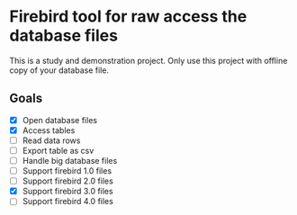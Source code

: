 # Firebird tool for raw access the database files

This is a study and demonstration project. Only use this project with offline copy of your database file.

## Goals

- [x] Open database files
- [x] Access tables
- [ ] Read data rows
- [ ] Export table as csv
- [ ] Handle big database files
- [ ] Support firebird 1.0 files
- [ ] Support firebird 2.0 files
- [x] Support firebird 3.0 files
- [ ] Support firebird 4.0 files
